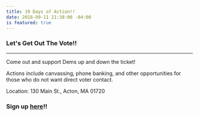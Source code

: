 ```yaml
---
title: 19 Days of Action!!
date: 2018-09-11 21:38:00 -04:00
is featured: true
---
```


### Let's Get Out The Vote!!

---

Come out and support Dems up and down the ticket!

Actions include canvassing, phone banking, and other opportunities for those who do not want direct voter contact.

Location: 130 Main St., Acton, MA 01720

### Sign up [here](https://www.signupgenius.com/go/30e0f4baba72eab9-indivisibleacton)!!